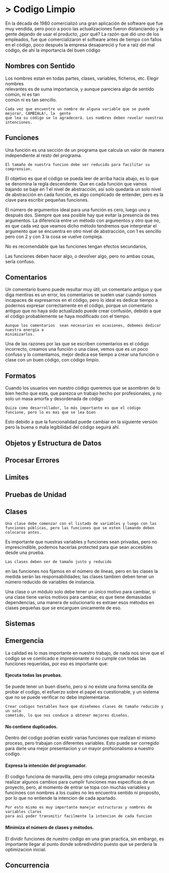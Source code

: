 # > Codigo Limpio

En la década de 1980 comercializó una gran aplicación de software que fue  muy vendida, pero poco a poco las actualizaciones fueron distanciando y la gente dejando  de  usar  el  producto,  ¿por  qué?  La  razón  que  dió  uno  de  los  empleados,  fue  que  comercializaron el software antes de tiempo con fallos en el código, poco después la  empresa desapareció y fue a raíz del mal código, de ahí la importancia del buen código

## Nombres con Sentido

Los  nombres  estan  en  todas  partes,  clases,  variables,  ficheros,  etc.  Elegir  nombres  
relevantes es de suma importancia, y aunque pareciera algo de sentido común, ni es tan  
común ni es tan sencillo.  

	Cada vez que encuentre un nombre de alguna variable que se puede mejorar, CAMBIALA!, la  gente 
	que lea su código se lo agradecerá. Los nombres deben revelar nuestras intenciones.

## Funciones

Una función es una sección de un programa que calcula un valor de manera independiente al resto del programa.

	El tamaño de nuestra funcion debe ser reducido para facilitar su comprension.

El objetivo es que el código se pueda leer de arriba hacia abajo, es lo que se denomina la  regla descendente. Que en cada función que vamos bajando se baje en 1 el nivel de  abstracción,  así  solo  quedaría  un  solo  nivel de abstracción en cada función, es algo  complicado de entender, pero es la clave para escribir pequeñas funciones.

El número de argumentos ideal para  una función es cero, luego uno y después dos. Siempre que sea posible hay que evitar la  presencia de tres argumentos. La diferencia entre un método con argumentos y otro que no,  es que cada vez que veamos dicho método tendremos que interpretar el argumento que se  encuentra en otro nivel de abstracción, con 1 es sencillo pero con 2 y con 3 la cosa se  vuelve compleja.

No  es  recomendable  que  las  funciones  tengan  efectos  secundarios,

Las funciones deben hacer algo, o devolver algo, pero no ambas cosas, sería confuso.

## Comentarios

Un comentario bueno puede resultar muy útil, un comentario antiguo y que diga mentiras es  un error, los comentarios se suelen usar cuando somos incapaces de expresarnos en el  código, pero lo ideal es dedicar tiempo a podernos expresar correctamente en el código,  porque un comentario antiguo que no haya sido actualizado puede crear confusión, debido  a que el código probablemente se haya modificado con el tiempo.

	Aunque los comentarios  sean necesarios en ocasiones, debemos dedicar nuestra energía a 
	minimizarlos.

Una de las razones por las que se escriben comentarios es el código incorrecto, creamos  una función o una clase, vemos que es un poco confuso y lo comentamos, mejor dedica  ese tiempo a crear una función o clase con un buen código, con código limpio.

## Formatos

Cuando los usuarios ven nuestro código queremos que se asombren de lo bien hecho que  esta,  que  parezca  un  trabajo  hecho  por  profesionales,  y  no  solo  un masa amorfa y  desordenada de código

	Quiza como desarrollador, lo más importante es que el código 
	funcione, pero lo es mas que se lea bien
Esto debido a que la	funcionalidad puede cambiar en la siguiente versión pero la buena o mala	legibilidad del código seguirá ahí.

## Objetos y Estructura de Datos

## Procesar Errores

## Limites

## Pruebas de Unidad

## Clases
	Una clase debe comenzar con el listado de variables y luego con las 
	funciones públicas, pero las funciones que se esten llamando deben 
	colocarse antes.
Es importante que nuestras variables y funciones sean privadas, pero no imprescindible,  podemos hacerlas  protected  para que sean accesibles desde una prueba.  

	Las clases deben ser de tamaño justo y reducido
en las funciones nos  fijamos en el número de líneas, pero en las clases la medida serán las responsabilidades; las clases tambien deben tener un número reducido de variables de instancia.

Una  clase o un módulo solo debe tener un único motivo para cambiar, si una clase tiene varios  motivos para cambiar, es que tiene demasiadas dependencias, una manera de solucionarlo  es extraer esos métodos en clases pequeñas que se encarguen únicamente de eso.

## Sistemas

## Emergencia
La calidad es lo mas importante en nuestro trabajo, de nada nos sirve que el codigo se ve comlicado e impresionante si no cumple con todas las funciones requeridas, por eso es importante que:

#### Ejecuta todas las pruebas.  

Se puede tener un buen diseño, pero si no existe una forma sencilla de probar el codigo, el esfuerzo sobre el papel  es cuestionable, y un sistema que no se puede verificar no debe implementarse.

	Crear codigos testables hace que diseñemos clases de tamaño reducido y	un solo 
	cometido, lo que nos conduce a obtener mejores diseños.

#### No contiene duplicados.  

Dentro del codigo podrian existir varias funciones que realizan el mismo proceso, pero trabajan con diferentes variables. Esto puede ser corregido para darle una mejor presentacion y un mayor profsionalismo a nuestro codigo.

#### Expresa la intención del programador.  

El codigo funciona de maravilla, pero otro colega programador necesita realizar algunos cambios para cumplir funciones mas especificas de un proyecto, pero, al momento de entrar se topa con muchas variables y funcinoes con nombres a los cuales no les encuentra sentido ni proposito, por lo que no entiende la intencion de cada apartado.

	Por esto mismo es muy importante manejar estructuras y nombres de variables claros 
	para asi poder transmitir facilmente la intencion de cada funcion

#### Minimiza el número de clases y métodos.

El dividir funciones de nuestro codigo en una gran practica, sin embargo, es importante llegar al punto donde sobredividirlo puesto que se perderia la optimizacion inicial.

## Concurrencia
